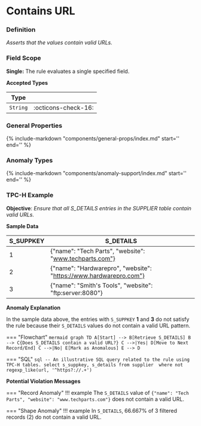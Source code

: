 # Contains URL

### Definition

*Asserts that the values contain valid URLs.*

### Field Scope

**Single:** The rule evaluates a single specified field.

**Accepted Types**

| Type    |                          |
|---------|--------------------------|
| `String`  | <div style="text-align:center">:octicons-check-16:</div>  |

### General Properties

{%
    include-markdown "components/general-props/index.md"
    start='<!-- all-props--start -->'
    end='<!-- all-props--end -->'
%}

### Anomaly Types

{%
    include-markdown "components/anomaly-support/index.md"
    start='<!-- all-types--start -->'
    end='<!-- all-types--end -->'
%}

### TPC-H Example

**Objective**: *Ensure that all S_DETAILS entries in the SUPPLIER table contain valid URLs.*

**Sample Data**

| S_SUPPKEY | S_DETAILS                       |
|-----------|---------------------------------|
| 1         | <span class="text-negative">{"name": "Tech Parts", "website": "www.techparts.com"}</span>   |
| 2         | {"name": "Hardwarepro", "website": "https://www.hardwarepro.com"}   |
| 3         | <span class="text-negative">{"name": "Smith's Tools", "website": "ftp:server:8080"}</span>     |

**Anomaly Explanation**

In the sample data above, the entries with `S_SUPPKEY` **1** and **3** do not satisfy the rule because their `S_DETAILS` values do not contain a valid URL pattern.

=== "Flowchart"
    ```mermaid
    graph TD
    A[Start] --> B[Retrieve S_DETAILS]
    B --> C{Does S_DETAILS contain a valid URL?}
    C -->|Yes| D[Move to Next Record/End]
    C -->|No| E[Mark as Anomalous]
    E --> D
    ```

=== "SQL"
    ```sql
    -- An illustrative SQL query related to the rule using TPC-H tables.
    select
        s_suppkey,
        s_details
    from supplier 
    where
        not regexp_like(url, '^https?://.+')
    ```

**Potential Violation Messages**

=== "Record Anomaly"
    !!! example
        The `S_DETAILS` value of `{"name": "Tech Parts", "website": "www.techparts.com"}` does not contain a valid URL.

=== "Shape Anomaly"
    !!! example
        In `S_DETAILS`, 66.667% of 3 filtered records (2) do not contain a valid URL.
